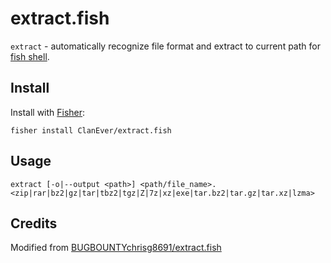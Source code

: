 # extract.fish

`extract` - automatically recognize file format and extract to current path for [fish shell](https://github.com/fish-shell/fish-shell).

## Install

Install with [Fisher](https://github.com/jorgebucaran/fisher):

    fisher install ClanEver/extract.fish

## Usage

    extract [-o|--output <path>] <path/file_name>.<zip|rar|bz2|gz|tar|tbz2|tgz|Z|7z|xz|exe|tar.bz2|tar.gz|tar.xz|lzma>

## Credits

Modified from [BUGBOUNTYchrisg8691/extract.fish](https://gist.github.com/BUGBOUNTYchrisg8691/7ca2095416b3be3da2f2ebd6c7af707a)

